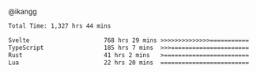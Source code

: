 @ikangg
<!--START_SECTION:waka-->

```txt
Total Time: 1,327 hrs 44 mins

Svelte                     768 hrs 29 mins >>>>>>>>>>>>>>===========   57.11 %
TypeScript                 185 hrs 7 mins  >>>======================   13.76 %
Rust                       41 hrs 2 mins   >========================   03.05 %
Lua                        22 hrs 20 mins  =========================   01.66 %
```

<!--END_SECTION:waka-->
